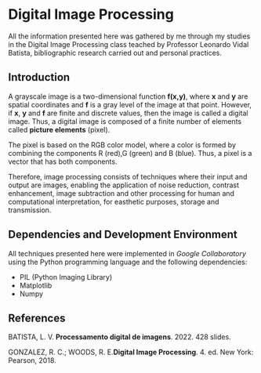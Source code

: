 # Digital Image Processing

All the information presented here was gathered by me through my studies in the Digital Image Processing class teached by Professor Leonardo Vidal Batista, bibliographic research carried out and personal practices.

## **Introduction**

A grayscale image is a two-dimensional function **f(x,y)**, where **x** and **y** are spatial coordinates and **f** is a gray level of the image at that point. However, if **x**, **y** and **f** are finite and discrete values, then the image is called a digital image. Thus, a digital image is composed of a finite number of elements called **picture elements** (pixel).

The pixel is based on the RGB color model, where a color is formed by combining the components R (red),G (green) and B (blue). Thus, a pixel is a vector that has both components.

Therefore, image processing consists of techniques where their input and output are images, enabling the application of noise reduction, contrast enhancement, image subtraction and other processing for human and computational interpretation, for easthetic purposes, storage and transmission.

## **Dependencies and Development Environment**

All techniques presented here were implemented in *Google Collaboratory* using the Python programming language and the following dependencies:

- PIL (Python Imaging Library)
- Matplotlib
- Numpy

## **References**

BATISTA, L. V. **Processamento digital de imagens**. 2022. 428 slides.

GONZALEZ, R. C.; WOODS, R. E.**Digital Image Processing**. 4. ed. New York: Pearson, 2018.
